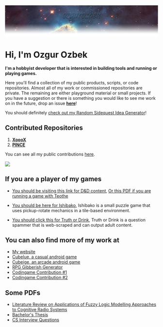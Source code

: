 [![One of Hubble space telescope's most famous images, 'Pillars of Creation' showing stars forming in the Eagle Nebula.](./img/git-banner.png "One of Hubble space telescope's most famous image, 'Pillars of Creation' showing stars forming in the Eagle Nebula.")](https://en.wikipedia.org/wiki/Pillars_of_Creation)

# Hi, I'm Ozgur Ozbek

**I'm a hobbyist developer that is interested in building tools and running or playing games.**

Here you'll find a collection of my public products, scripts, or code repositories. Almost all of my work or commissioned repositories are private. The remaining are either playground material or small projects. If you have a suggestion or there is something you would like to see me work on in the future, drop an issue **[here](https://github.com/ozgurozbek/ozgurozbek/issues)**!

You should definitely [check out my Random Sidequest Idea Generator](https://xeculus.pythonanywhere.com/)!

## Contributed Repositories

1. **[XoooX](https://github.com/ozgurozbek-merges/XoooX)**
1. **[PINCE](https://github.com/ozgurozbek-merges/PINCE)**

You can see all my public contributions [here](https://github.com/ozgurozbek-merges).

<a href="https://github.com/anuraghazra/github-readme-stats">
  <img align="center" src="https://github-readme-stats.vercel.app/api?username=ozgurozbek&hide=issues,stars&count_private=true&show_icons=true&theme=github_dark" />
</a>

## If you are a player of my games

* [You should be visiting this link for D&D content](https://ozgurozbek.github.io/index.html#dnd), [Or this PDF if you are running a game with Teothe](https://ozgurozbek.github.io/assets/index-files/session_zero_teothe.pdf)

* [You should be here for Ishibako](https://ozgurozbek.github.io/ishibako/download.html), Ishibako is a small puzzle game that uses pickup-rotate mechanics in a tile-based environment.

* [You should click this for Truth or Drink](https://ozgurozbek.github.io/truthordrink/truthordrink.html), Truth or Drink is a question spammer that is web-scraped and can output adult content.

## You can also find more of my work at

* [My website](https://xeculus.wordpress.com/)
* [Cubelue, a casual android game](https://play.google.com/store/apps/details?id=com.OzgurOzbek.Cubelue&hl=en_US&gl=US)
* [Cubeige, an arcade android game](https://play.google.com/store/apps/details?id=com.Company.OzgurOzbek&hl=en&gl=US)
* [RPG Gibberish Generator](https://replit.com/@ozgurozbek/RPGGibberishGenerator#main.py)
* [Codingame Contribution #1](https://www.codingame.com/contribute/view/45417ee569f7763981a0876ba491bffde4e5)
* [Codingame Contribution #2](https://www.codingame.com/contribute/view/49981fecba44952abebcfbeb65898292d32c)

## Some PDFs

* [Literature Review on Applications of Fuzzy Logic Modelling Approaches to Cognitive Radio Systems](https://ozgurozbek.github.io/assets/index-files/bachelorsLiteratureReview.pdf)
* [Bachelor's Thesis](https://ozgurozbek.github.io/assets/index-files/bachelorsThesis.pdf)
* [CS Interview Questions](https://ozgurozbek.github.io/assets/index-files/CS-Questions.pdf)
